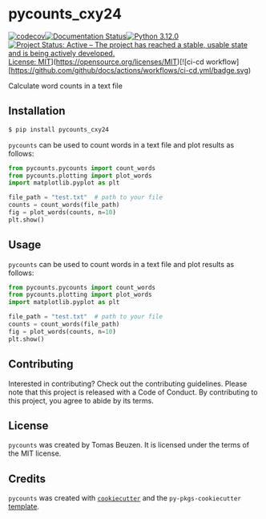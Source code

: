 # pycounts_cxy24
[![codecov](https://codecov.io/gh/cindyzhangxy/pycounts_cxy24/graph/badge.svg?token=BUZJMMYMR8)](https://codecov.io/gh/cindyzhangxy/pycounts_cxy24)[![Documentation Status](https://readthedocs.org/projects/pycounts-cxy24/badge/?version=latest)](https://pycounts-cxy24.readthedocs.io/en/latest/?badge=latest)[![Python 3.12.0](https://img.shields.io/badge/python-3.12.0-purple.svg)](https://www.python.org/downloads/release/python-390/)[![Project Status: Active – The project has reached a stable, usable state and is being actively developed.](https://www.repostatus.org/badges/latest/active.svg)](https://www.repostatus.org/#active)[License: MIT](https://img.shields.io/badge/License-MIT-yellow.svg)](https://opensource.org/licenses/MIT)[![ci-cd workflow][https://github.com/github/docs/actions/workflows/ci-cd.yml/badge.svg)

Calculate word counts in a text file

## Installation

```bash
$ pip install pycounts_cxy24
```

`pycounts` can be used to count words in a text file and plot results
as follows:

```python
from pycounts.pycounts import count_words
from pycounts.plotting import plot_words
import matplotlib.pyplot as plt

file_path = "test.txt"  # path to your file
counts = count_words(file_path)
fig = plot_words(counts, n=10)
plt.show()
```

## Usage

`pycounts` can be used to count words in a text file and plot results
as follows:

```python
from pycounts.pycounts import count_words
from pycounts.plotting import plot_words
import matplotlib.pyplot as plt

file_path = "test.txt"  # path to your file
counts = count_words(file_path)
fig = plot_words(counts, n=10)
plt.show()
```

## Contributing

Interested in contributing? Check out the contributing guidelines. 
Please note that this project is released with a Code of Conduct. 
By contributing to this project, you agree to abide by its terms.

## License

`pycounts` was created by Tomas Beuzen. It is licensed under the terms
of the MIT license.

## Credits

`pycounts` was created with 
[`cookiecutter`](https://cookiecutter.readthedocs.io/en/latest/) and 
the `py-pkgs-cookiecutter` 
[template](https://github.com/py-pkgs/py-pkgs-cookiecutter).

